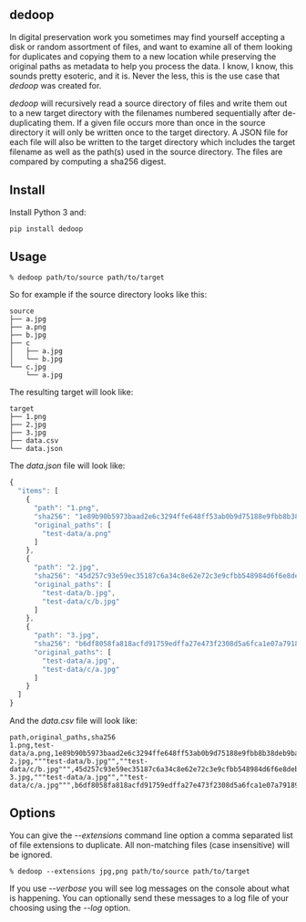 ## dedoop

In digital preservation work you sometimes may find yourself accepting a disk or
random assortment of files, and want to examine all of them looking for
duplicates and copying them to a new location while preserving the original
paths as metadata to help you process the data. I know, I know, this sounds
pretty esoteric, and it is. Never the less, this is the use case that *dedoop*
was created for.

*dedoop* will recursively read a source directory of files and write them out to
a new target directory with the filenames numbered sequentially after
de-duplicating them. If a given file occurs more than once in the source
directory it will only be written once to the target directory. A JSON file for
each file will also be written to the target directory which includes the target
filename as well as the path(s) used in the source directory. The files are
compared by computing a sha256 digest.

## Install

Install Python 3 and:

```
pip install dedoop
```

## Usage 

```
% dedoop path/to/source path/to/target
```

So for example if the source directory looks like this:

```
source
├── a.jpg
├── a.png
├── b.jpg
├── c
│   ├── a.jpg
│   └── b.jpg
└── c.jpg
    └── a.jpg
```

The resulting target will look like:

```
target
├── 1.png
├── 2.jpg
├── 3.jpg
├── data.csv
└── data.json
```

The *data.json* file will look like:

```javascript
{
  "items": [
    {
      "path": "1.png",
      "sha256": "1e89b90b5973baad2e6c3294ffe648ff53ab0b9d75188e9fbb8b38deb9ba3341",
      "original_paths": [
        "test-data/a.png"
      ]
    },
    {
      "path": "2.jpg",
      "sha256": "45d257c93e59ec35187c6a34c8e62e72c3e9cfbb548984d6f6e8deb84bac41f4",
      "original_paths": [
        "test-data/b.jpg",
        "test-data/c/b.jpg"
      ]
    },
    {
      "path": "3.jpg",
      "sha256": "b6df8058fa818acfd91759edffa27e473f2308d5a6fca1e07a79189b95879953",
      "original_paths": [
        "test-data/a.jpg",
        "test-data/c/a.jpg"
      ]
    }
  ]
}
```

And the *data.csv* file will look like:

```csv
path,original_paths,sha256
1.png,test-data/a.png,1e89b90b5973baad2e6c3294ffe648ff53ab0b9d75188e9fbb8b38deb9ba3341
2.jpg,"""test-data/b.jpg"",""test-data/c/b.jpg""",45d257c93e59ec35187c6a34c8e62e72c3e9cfbb548984d6f6e8deb84bac41f4
3.jpg,"""test-data/a.jpg"",""test-data/c/a.jpg""",b6df8058fa818acfd91759edffa27e473f2308d5a6fca1e07a79189b95879953
```

## Options

You can give the *--extensions* command line option a comma separated list of
file extensions to duplicate. All non-matching files (case insensitive) will
be ignored.

```
% dedoop --extensions jpg,png path/to/source path/to/target
```

If you use *--verbose* you will see log messages on the console about what is
happening. You can optionally send these messages to a log file of your choosing
using the *--log* option.
